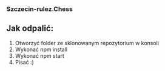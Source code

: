 ### Szczecin-rulez.Chess ###

## Jak odpalić:

1. Otworzyć folder ze sklonowanym repozytorium w konsoli
2. Wykonać npm install
3. Wykonać npm start
4. Pisać :)
